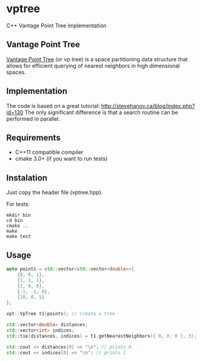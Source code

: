 # vptree
C++ Vantage Point Tree implementation

## Vantage Point Tree

[Vantage Point Tree](https://en.wikipedia.org/wiki/Vantage-point_tree) (or vp tree) is a space partitioning data structure that allows for efficient
querying of nearest neighbors in high dimensional spaces.

## Implementation

The code is based on a great tutorial: http://stevehanov.ca/blog/index.php?id=130
The only significant difference is that a search routine can be performed in parallel.

## Requirements

- C++11 compatible compiler
- cmake 3.0+ (if you want to run tests)

## Instalation

Just copy the header file (vptree.hpp).

For tests:

```
mkdir bin
cd bin
cmake ..
make
make test
```

## Usage

```c++
auto points = std::vector<std::vector<double>>{
    {0, 0, 1},
    {1, 1, 1},
    {2, 0, 0},
    {-1, -1, 0},
    {10, 0, 5}
};

vpt::VpTree t1(points); // create a tree

std::vector<double> distances;
std::vector<int> indices;
std::tie(distances, indices) = t1.getNearestNeighbors({ 0, 0, 0 }, 3); // find 3 neighbors closest to the given point

std::cout << distances[0] << "\n"; // prints 0
std::cout << indices[0] << "\n"; // prints 1
```

